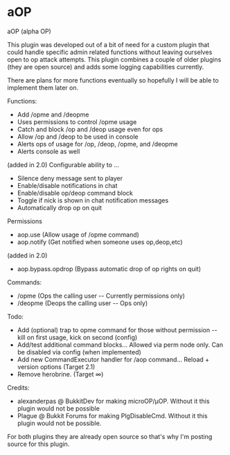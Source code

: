 aOP
===

aOP (alpha OP)

This plugin was developed out of a bit of need for a custom plugin that
could handle specific admin related functions without leaving ourselves
open to op attack attempts.  This plugin combines a couple of older
plugins (they are open source) and adds some logging capabilities
currently.

There are plans for more functions eventually so hopefully I will be
able to implement them later on.

Functions:
* Add /opme and /deopme
* Uses permissions to control /opme usage
* Catch and block /op and /deop usage even for ops
* Allow /op and /deop to be used in console
* Alerts ops of usage for /op, /deop, /opme, and /deopme
* Alerts console as well

(added in 2.0)
Configurable ability to ...
* Silence deny message sent to player
* Enable/disable notifications in chat
* Enable/disable op/deop command block
* Toggle if nick is shown in chat notification messages
* Automatically drop op on quit

Permissions
- aop.use (Allow usage of /opme command)
- aop.notify (Get notified when someone uses op,deop,etc)

(added in 2.0)
- aop.bypass.opdrop (Bypass automatic drop of op rights on quit)

Commands:
- /opme (Ops the calling user -- Currently permissions only)
- /deopme (Deops the calling user -- Ops only)

Todo:

* Add (optional) trap to opme command for those without permission --  kill on first usage, kick on second (config)
* Add/test additional command blocks... Allowed via perm node only.  Can be disabled via config (when implemented)
* Add new CommandExecutor handler for /aop command... Reload + version options (Target 2.1)
* Remove herobrine. (Target ∞)

Credits:

* alexanderpas @ BukkitDev for making microOP/µOP.  Without it this plugin would not be possible
* Plague @ Bukkit Forums for making PlgDisableCmd.  Without it this plugin would not be possible.

For both plugins they are already open source so that's why I'm posting source for this plugin.
